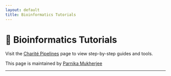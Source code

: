 ```yaml
---
layout: default
title: Bioinformatics Tutorials
---
```


# 🔬 Bioinformatics Tutorials

Visit the [Charité Pipelines](./charite/) page to view step-by-step guides and tools.

This page is maintained by [Parnika Mukherjee](mailto:parnika.mukherjee@charite.de)

---